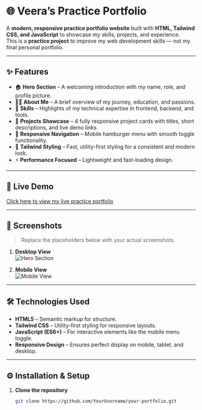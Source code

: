 # 🌐 Veera’s Practice Portfolio

A **modern, responsive practice portfolio website** built with **HTML, Tailwind CSS, and JavaScript** to showcase my skills, projects, and experience.  
This is a **practice project** to improve my web development skills — not my final personal portfolio.

---

## ✨ Features

- 🏠 **Hero Section** – A welcoming introduction with my name, role, and profile picture.  
- 🙋‍♂️ **About Me** – A brief overview of my journey, education, and passions.  
- 💼 **Skills** – Highlights of my technical expertise in frontend, backend, and tools.  
- 📂 **Projects Showcase** – 4 fully responsive project cards with titles, short descriptions, and live demo links.  
- 📱 **Responsive Navigation** – Mobile hamburger menu with smooth toggle functionality.  
- 🎨 **Tailwind Styling** – Fast, utility-first styling for a consistent and modern look.  
- ⚡ **Performance Focused** – Lightweight and fast-loading design.  

---

## 🚀 Live Demo
[Click here to view my live practice portfolio](https://yourusername.github.io/your-portfolio/)  

---

## 📸 Screenshots

> Replace the placeholders below with your actual screenshots.

1. **Desktop View**  
   ![Hero Section](hero.png)

2. **Mobile View**  
   ![Mobile View](mobile.png)

---

## 🛠 Technologies Used

- **HTML5** – Semantic markup for structure.  
- **Tailwind CSS** – Utility-first styling for responsive layouts.  
- **JavaScript (ES6+)** – For interactive elements like the mobile menu toggle.  
- **Responsive Design** – Ensures perfect display on mobile, tablet, and desktop.  

---

## ⚙ Installation & Setup

1. **Clone the repository**
   ```bash
   git clone https://github.com/YourUsername/your-portfolio.git














   
